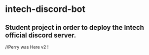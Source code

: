 # intech-discord-bot

## Student project in order to deploy the Intech official discord server.

//Perry was Here v2 !
